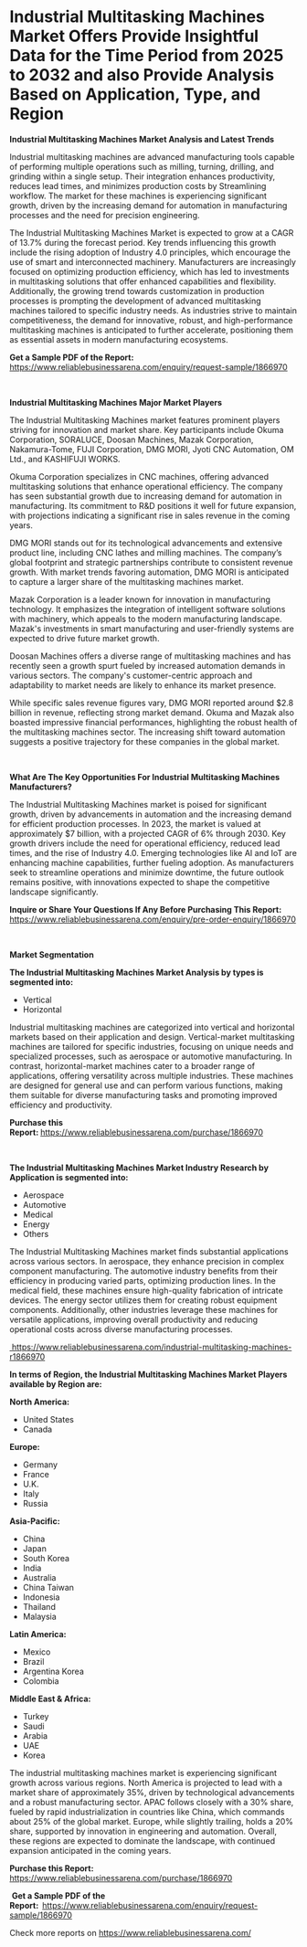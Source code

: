 <p><h1>Industrial Multitasking Machines Market Offers Provide Insightful Data for the Time Period from 2025 to 2032 and also Provide Analysis Based on Application, Type, and Region</h1></p><p><strong>Industrial Multitasking Machines Market Analysis and Latest Trends</strong></p>
<p><p>Industrial multitasking machines are advanced manufacturing tools capable of performing multiple operations such as milling, turning, drilling, and grinding within a single setup. Their integration enhances productivity, reduces lead times, and minimizes production costs by Streamlining workflow. The market for these machines is experiencing significant growth, driven by the increasing demand for automation in manufacturing processes and the need for precision engineering.</p><p>The Industrial Multitasking Machines Market is expected to grow at a CAGR of 13.7% during the forecast period. Key trends influencing this growth include the rising adoption of Industry 4.0 principles, which encourage the use of smart and interconnected machinery. Manufacturers are increasingly focused on optimizing production efficiency, which has led to investments in multitasking solutions that offer enhanced capabilities and flexibility. Additionally, the growing trend towards customization in production processes is prompting the development of advanced multitasking machines tailored to specific industry needs. As industries strive to maintain competitiveness, the demand for innovative, robust, and high-performance multitasking machines is anticipated to further accelerate, positioning them as essential assets in modern manufacturing ecosystems.</p></p>
<p><strong>Get a Sample PDF of the Report:&nbsp;</strong> <a href="https://www.reliablebusinessarena.com/enquiry/request-sample/1866970?utm_campaign=1871&utm_medium=2&utm_source=Github&utm_content=ia&utm_term=12042025&utm_id=industrial-multitasking-machines">https://www.reliablebusinessarena.com/enquiry/request-sample/1866970</a></p>
<p>&nbsp;</p>
<p><strong>Industrial Multitasking Machines Major Market Players</strong></p>
<p><p>The Industrial Multitasking Machines market features prominent players striving for innovation and market share. Key participants include Okuma Corporation, SORALUCE, Doosan Machines, Mazak Corporation, Nakamura-Tome, FUJI Corporation, DMG MORI, Jyoti CNC Automation, OM Ltd., and KASHIFUJI WORKS.</p><p>Okuma Corporation specializes in CNC machines, offering advanced multitasking solutions that enhance operational efficiency. The company has seen substantial growth due to increasing demand for automation in manufacturing. Its commitment to R&D positions it well for future expansion, with projections indicating a significant rise in sales revenue in the coming years.</p><p>DMG MORI stands out for its technological advancements and extensive product line, including CNC lathes and milling machines. The company’s global footprint and strategic partnerships contribute to consistent revenue growth. With market trends favoring automation, DMG MORI is anticipated to capture a larger share of the multitasking machines market.</p><p>Mazak Corporation is a leader known for innovation in manufacturing technology. It emphasizes the integration of intelligent software solutions with machinery, which appeals to the modern manufacturing landscape. Mazak's investments in smart manufacturing and user-friendly systems are expected to drive future market growth.</p><p>Doosan Machines offers a diverse range of multitasking machines and has recently seen a growth spurt fueled by increased automation demands in various sectors. The company's customer-centric approach and adaptability to market needs are likely to enhance its market presence.</p><p>While specific sales revenue figures vary, DMG MORI reported around $2.8 billion in revenue, reflecting strong market demand. Okuma and Mazak also boasted impressive financial performances, highlighting the robust health of the multitasking machines sector. The increasing shift toward automation suggests a positive trajectory for these companies in the global market.</p></p>
<p>&nbsp;</p>
<p><strong>What Are The Key Opportunities For Industrial Multitasking Machines Manufacturers?</strong></p>
<p><p>The Industrial Multitasking Machines market is poised for significant growth, driven by advancements in automation and the increasing demand for efficient production processes. In 2023, the market is valued at approximately $7 billion, with a projected CAGR of 6% through 2030. Key growth drivers include the need for operational efficiency, reduced lead times, and the rise of Industry 4.0. Emerging technologies like AI and IoT are enhancing machine capabilities, further fueling adoption. As manufacturers seek to streamline operations and minimize downtime, the future outlook remains positive, with innovations expected to shape the competitive landscape significantly.</p></p>
<p><strong>Inquire or Share Your Questions If Any Before Purchasing This Report:</strong> <a href="https://www.reliablebusinessarena.com/enquiry/pre-order-enquiry/1866970?utm_campaign=1871&utm_medium=2&utm_source=Github&utm_content=ia&utm_term=12042025&utm_id=industrial-multitasking-machines">https://www.reliablebusinessarena.com/enquiry/pre-order-enquiry/1866970</a></p>
<p>&nbsp;</p>
<p><strong>Market Segmentation</strong></p>
<p><strong>The Industrial Multitasking Machines Market Analysis by types is segmented into:</strong></p>
<p><ul><li>Vertical</li><li>Horizontal</li></ul></p>
<p><p>Industrial multitasking machines are categorized into vertical and horizontal markets based on their application and design. Vertical-market multitasking machines are tailored for specific industries, focusing on unique needs and specialized processes, such as aerospace or automotive manufacturing. In contrast, horizontal-market machines cater to a broader range of applications, offering versatility across multiple industries. These machines are designed for general use and can perform various functions, making them suitable for diverse manufacturing tasks and promoting improved efficiency and productivity.</p></p>
<p><strong>Purchase this Report:&nbsp;</strong><a href="https://www.reliablebusinessarena.com/purchase/1866970?utm_campaign=1871&utm_medium=2&utm_source=Github&utm_content=ia&utm_term=12042025&utm_id=industrial-multitasking-machines">https://www.reliablebusinessarena.com/purchase/1866970</a></p>
<p>&nbsp;</p>
<p><strong>The Industrial Multitasking Machines Market Industry Research by Application is segmented into:</strong></p>
<p><ul><li>Aerospace</li><li>Automotive</li><li>Medical</li><li>Energy</li><li>Others</li></ul></p>
<p><p>The Industrial Multitasking Machines market finds substantial applications across various sectors. In aerospace, they enhance precision in complex component manufacturing. The automotive industry benefits from their efficiency in producing varied parts, optimizing production lines. In the medical field, these machines ensure high-quality fabrication of intricate devices. The energy sector utilizes them for creating robust equipment components. Additionally, other industries leverage these machines for versatile applications, improving overall productivity and reducing operational costs across diverse manufacturing processes.</p></p>
<p><a href="https://www.reliablebusinessarena.com/industrial-multitasking-machines-r1866970?utm_campaign=1871&utm_medium=2&utm_source=Github&utm_content=ia&utm_term=12042025&utm_id=industrial-multitasking-machines">&nbsp;https://www.reliablebusinessarena.com/industrial-multitasking-machines-r1866970</a></p>
<p><strong>In terms of Region, the Industrial Multitasking Machines Market Players available by Region are:</strong></p>
<p>
    <p> <strong> North America: </strong>
        <ul>
            <li>United States</li>
            <li>Canada</li>
        </ul>
        </p> 
    <p> <strong> Europe: </strong>
        <ul>
            <li>Germany</li>
            <li>France</li>
            <li>U.K.</li>
            <li>Italy</li>
            <li>Russia</li>
        </ul>
        </p> 
    <p> <strong> Asia-Pacific: </strong>
        <ul>
            <li>China</li>
            <li>Japan</li>
            <li>South Korea</li>
            <li>India</li>
            <li>Australia</li>
            <li>China Taiwan</li>
            <li>Indonesia</li>
            <li>Thailand</li>
            <li>Malaysia</li>
        </ul>
        </p> 
    <p> <strong> Latin America: </strong>
        <ul>
            <li>Mexico</li>
            <li>Brazil</li>
            <li>Argentina Korea</li>
            <li>Colombia</li>
        </ul>
        </p> 
    <p> <strong> Middle East & Africa: </strong>
        <ul>
            <li>Turkey</li>
            <li>Saudi</li>
            <li>Arabia</li>
            <li>UAE</li>
            <li>Korea</li>
        </ul>
    </p>
    </p>
<p><p>The industrial multitasking machines market is experiencing significant growth across various regions. North America is projected to lead with a market share of approximately 35%, driven by technological advancements and a robust manufacturing sector. APAC follows closely with a 30% share, fueled by rapid industrialization in countries like China, which commands about 25% of the global market. Europe, while slightly trailing, holds a 20% share, supported by innovation in engineering and automation. Overall, these regions are expected to dominate the landscape, with continued expansion anticipated in the coming years.</p></p>
<p><strong>Purchase this Report: </strong><a href="https://www.reliablebusinessarena.com/purchase/1866970?utm_campaign=1871&utm_medium=2&utm_source=Github&utm_content=ia&utm_term=12042025&utm_id=industrial-multitasking-machines">https://www.reliablebusinessarena.com/purchase/1866970</a></p>
<p>&nbsp;<strong>Get a Sample PDF of the Report:&nbsp;&nbsp;</strong><a href="https://www.reliablebusinessarena.com/enquiry/request-sample/1866970?utm_campaign=1871&utm_medium=2&utm_source=Github&utm_content=ia&utm_term=12042025&utm_id=industrial-multitasking-machines">https://www.reliablebusinessarena.com/enquiry/request-sample/1866970</a></p>
<p><strong></strong></p>
<p>Check more reports on <a href="https://www.reliablebusinessarena.com/?utm_campaign=1871&utm_medium=2&utm_source=Github&utm_content=ia&utm_term=12042025&utm_id=industrial-multitasking-machines">https://www.reliablebusinessarena.com/</a></p>